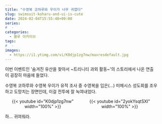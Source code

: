 ```yaml
---
title: "수영복 코하루와 우이가 너무 귀엽다"
slug: swimsuit-koharu-and-ui-is-cute
date: 2024-02-04T15:55:48+09:00
series:
#  - 
categories:
  - 블루 아카이브
tags:
#  - 
images:
  - https://i1.ytimg.com/vi/K0djp1zg7nw/maxresdefault.jpg
---
```


이번 이벤트인 '숨겨진 유산을 찾아서 ~트리니티 과외 활동~'의 스토리에서 나온 연출이 굉장히 마음에 들었다.

수영복 코하루와 수영복 우이가 유적 조사 중 수영복을 입은(...) 미메시스 성도회를 조우하고 도망치는 장면인데, 이걸 전투에 잘 녹여내었다.

<div align="center"><div style="display: flex; justify-content: space-between;">
<div style="width: 49.5%">
{{< youtube id="K0djp1zg7nw" width="100%" >}}
</div>
<div style="width: 49.5%">
{{< youtube id="2yokYsqtSXI" width="100%" >}}
</div>
</div></div>

하... 귀여워라.
